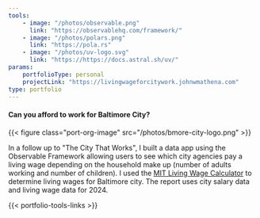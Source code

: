 ```yaml
---
tools:
    - image: "/photos/observable.png"
      link: "https://observablehq.com/framework/"
    - image: "/photos/polars.png"
      link: "https://pola.rs"
    - image: "/photos/uv-logo.svg"
      link: "https://https://docs.astral.sh/uv/"
params:
    portfolioType: personal
    projectLink: "https://livingwageforcitywork.johnwmathena.com"
type: portfolio 
---
```

#### Can you afford to work for Baltimore City?

{{< figure class="port-org-image"  src="/photos/bmore-city-logo.png" >}}

In a follow up to "The City That Works", I built a data app using the Observable Framework allowing users to see which city agencies pay
a living wage depending on the household make up (number of adults working and number of children). I used the [MIT Living Wage Calculator](
https://livingwage.mit.edu) to determine living wages for Baltimore city. The report uses city salary data and living wage data for 2024.

{{< portfolio-tools-links >}}
